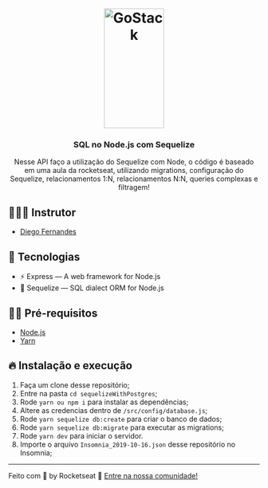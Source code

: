 <h1 align="center">
  <img alt="GoStack" src="https://i.pinimg.com/originals/f2/c9/c5/f2c9c5be7c183632bde76c201d5ceca8.png" width="120px" height="240" />
</h1>

<h3 align="center">
  SQL no Node.js com Sequelize
</h3>

<p align="center">Nesse API faço a utilização do Sequelize com Node, o código é baseado em uma aula da rocketseat, utilizando migrations, configuração do Sequelize, relacionamentos 1:N, relacionamentos N:N, queries complexas e filtragem!</p>


## 👨🏼‍💻 Instrutor

- [Diego Fernandes](https://github.com/diego3g)

## 🚀 Tecnologias

- ⚡ Express — A web framework for Node.js
- 💾 Sequelize — SQL dialect ORM for Node.js

## ✋🏻 Pré-requisitos

- [Node.js](https://nodejs.org/en/)
- [Yarn](https://yarnpkg.com/pt-BR/docs/install)

## 🔥 Instalação e execução

1. Faça um clone desse repositório;
2. Entre na pasta `cd sequelizeWithPostgres`;
3. Rode `yarn ou npm i` para instalar as dependências;
4. Altere as credencias dentro de `/src/config/database.js`;
5. Rode `yarn sequelize db:create` para criar o banco de dados;
6. Rode `yarn sequelize db:migrate` para executar as migrations;
7. Rode `yarn dev` para iniciar o servidor.
8. Importe o arquivo `Insomnia_2019-10-16.json` desse repositório no Insomnia;


---

Feito com 💖 by Rocketseat 👋 [Entre na nossa comunidade!](https://discordapp.com/invite/gCRAFhc)
